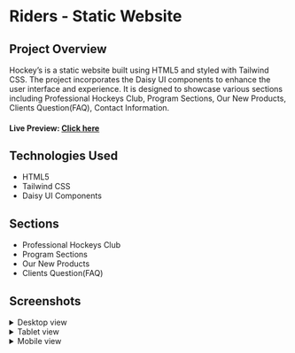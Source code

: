 # Riders - Static Website

## Project Overview

Hockey’s is a static website built using HTML5 and styled with Tailwind CSS. The project incorporates the Daisy UI components to enhance the user interface and experience. It is designed to showcase various sections including Professional Hockeys Club, Program Sections, Our New Products, Clients Question(FAQ), Contact Information.

#### Live Preview: [Click here](https://sadiqur057.github.io/Hockeys/)

## Technologies Used

- HTML5
- Tailwind CSS
- Daisy UI Components

## Sections

- Professional Hockeys Club
- Program Sections
- Our New Products
- Clients Question(FAQ)

## Screenshots

<details>
  <summary>Desktop view</summary>

  ![Screenshots](screenshots/desktop-view.png)
</details>

<details>
  <summary>Tablet view</summary>

  ![Screenshots](screenshots/tablet-view.png)
</details>

<details>
  <summary>Mobile view</summary>

![Screenshots](screenshots/mobile-view-1.png)
![Screenshots](screenshots/mobile-view-2.png)
![Screenshots](screenshots/mobile-view-3.png)
</details>


